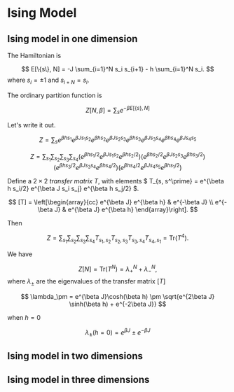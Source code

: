 # Ising Model

## Ising model in one dimension

The Hamiltonian is

$$
  E[\{s\}, N] = -J \sum_{i=1}^N s_i s_{i+1} - h \sum_{i=1}^N s_i.
$$
where $s_i=\pm 1$ and $s_{i+N}=s_i$.

The ordinary partition function is

$$
  Z[N, \beta] = \sum_{s} e^{-\beta E[\{s\}, N]}
$$

Let's write it out.

$$
  Z = \sum_{s}
  e^{\beta h s_1} e^{\beta J s_1 s_2}
  e^{\beta h s_2} e^{\beta J s_2 s_3}
  e^{\beta h s_3} e^{\beta J s_3 s_4}
  e^{\beta h s_4} e^{\beta J s_4 s_5}
$$

$$
  Z = \sum_{s_1} \sum_{s_2} \sum_{s_3} \sum_{s_4}
  \left( e^{\beta h s_1/2} e^{\beta J s_1 s_2} e^{\beta h s_2/2} \right)
  \left( e^{\beta h s_2/2} e^{\beta J s_2 s_3} e^{\beta h s_3/2} \right)
  \left( e^{\beta h s_3/2} e^{\beta J s_3 s_4} e^{\beta h s_4/2} \right)
  \left( e^{\beta h s_4/2} e^{\beta J s_4 s_5} e^{\beta h s_1/2} \right)
$$

Define a $2\times 2$ *transfer matrix* $T$, with elements
$ T_{s, s^\prime} = e^{\beta h s_i/2} e^{\beta J s_i s_j} e^{\beta h s_j/2} $.

$$
  [T] = \left[\begin{array}{cc}
    e^{\beta J} e^{\beta h} & e^{-\beta J} \\
    e^{-\beta J} & e^{\beta J} e^{\beta h}
  \end{array}\right].
$$

Then

$$
  Z
  = \sum_{s_1} \sum_{s_2} \sum_{s_3} \sum_{s_4}
  T_{s_1, s_2} T_{s_2, s_3} T_{s_3, s_4} T_{s_4, s_1}
  = \text{Tr}\left( T^4 \right).
$$

We have

$$
  Z[N]=\text{Tr}\left( T^N \right)=\lambda^N_+ + \lambda^N_-,
$$
where $\lambda_\pm$ are the eigenvalues of the transfer matrix $[T]$

$$
  \lambda_\pm = e^{\beta J}\cosh(\beta h)
  \pm \sqrt{e^{2\beta J} \sinh(\beta h) + e^{-2\beta J}}
$$

when $h=0$

$$
  \lambda_\pm(h=0) = e^{\beta J} \pm e^{-\beta J}
$$

## Ising model in two dimensions

## Ising model in three dimensions
